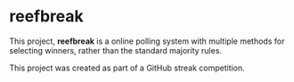 # reefbreak

This project, **reefbreak** is a online polling system with multiple methods for selecting winners, rather than the standard majority rules.

This project was created as part of a GitHub streak competition.

